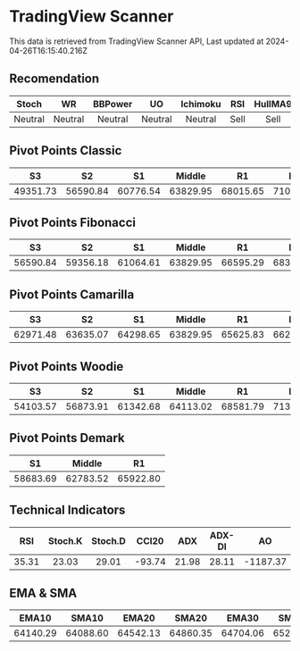 # TradingView Scanner
This data is retrieved from TradingView Scanner API, Last updated at 2024-04-26T16:15:40.216Z

## Recomendation
| Stoch | WR | BBPower | UO | Ichimoku | RSI | HullMA9 |
| :---: | :---: | :---: | :---: | :---: | :---: | :---: |
| Neutral | Neutral | Neutral | Neutral | Neutral | Sell | Sell |

## Pivot Points Classic
| S3 | S2 | S1 | Middle | R1 | R2 | R3 |
| :---: | :---: | :---: | :---: | :---: | :---: | :---: |
| 49351.73 | 56590.84 | 60776.54 | 63829.95 | 68015.65 | 71069.06 | 78308.17 |

## Pivot Points Fibonacci
| S3 | S2 | S1 | Middle | R1 | R2 | R3 |
| :---: | :---: | :---: | :---: | :---: | :---: | :---: |
| 56590.84 | 59356.18 | 61064.61 | 63829.95 | 66595.29 | 68303.72 | 71069.06 |

## Pivot Points Camarilla
| S3 | S2 | S1 | Middle | R1 | R2 | R3 |
| :---: | :---: | :---: | :---: | :---: | :---: | :---: |
| 62971.48 | 63635.07 | 64298.65 | 63829.95 | 65625.83 | 66289.41 | 66953.00 |

## Pivot Points Woodie
| S3 | S2 | S1 | Middle | R1 | R2 | R3 |
| :---: | :---: | :---: | :---: | :---: | :---: | :---: |
| 54103.57 | 56873.91 | 61342.68 | 64113.02 | 68581.79 | 71352.13 | 75820.90 |

## Pivot Points Demark
| S1 | Middle | R1 |
| :---: | :---: | :---: |
| 58683.69 | 62783.52 | 65922.80 |

## Technical Indicators
| RSI | Stoch.K | Stoch.D | CCI20 | ADX | ADX-DI | AO | Mom | MACD | MACD | W.R | HullMA9 |
| :---: | :---: | :---: | :---: | :---: | :---: | :---: | :---: | :---: | :---: | :---: | :---: |
| 35.31 | 23.03 | 29.01 | -93.74 | 21.98 | 28.11 | -1187.37 | -789.54 | -412.27 | -256.85 | -82.69 | 63672.28 |

## EMA & SMA
| EMA10 | SMA10 | EMA20 | SMA20 | EMA30 | SMA30 | EMA50 | SMA50 | EMA100 | SMA100 | EMA200 | SMA200 |
| :---: | :---: | :---: | :---: | :---: | :---: | :---: | :---: | :---: | :---: | :---: | :---: |
| 64140.29 | 64088.60 | 64542.13 | 64860.35 | 64704.06 | 65260.83 | 64873.80 | 64877.23 | 65430.65 | 65396.88 | 65660.09 | 67157.71 |